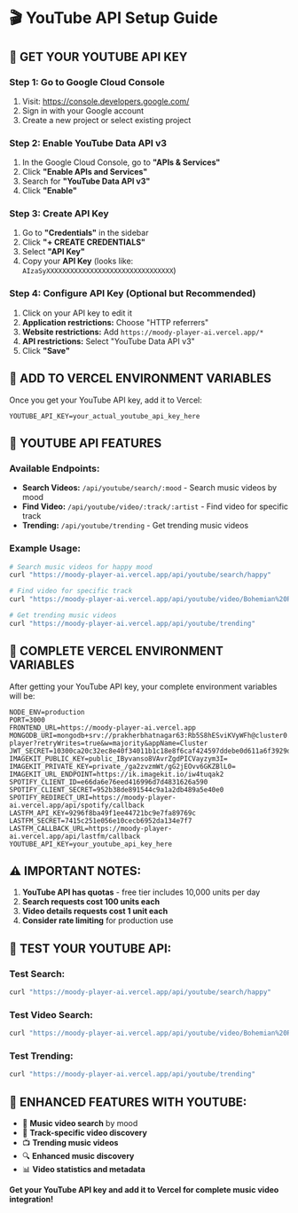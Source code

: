 # 🎬 YouTube API Setup Guide

## 🎯 **GET YOUR YOUTUBE API KEY**

### **Step 1: Go to Google Cloud Console**
1. Visit: https://console.developers.google.com/
2. Sign in with your Google account
3. Create a new project or select existing project

### **Step 2: Enable YouTube Data API v3**
1. In the Google Cloud Console, go to **"APIs & Services"**
2. Click **"Enable APIs and Services"**
3. Search for **"YouTube Data API v3"**
4. Click **"Enable"**

### **Step 3: Create API Key**
1. Go to **"Credentials"** in the sidebar
2. Click **"+ CREATE CREDENTIALS"**
3. Select **"API Key"**
4. Copy your **API Key** (looks like: `AIzaSyXXXXXXXXXXXXXXXXXXXXXXXXXXXXXXXX`)

### **Step 4: Configure API Key (Optional but Recommended)**
1. Click on your API key to edit it
2. **Application restrictions:** Choose "HTTP referrers"
3. **Website restrictions:** Add `https://moody-player-ai.vercel.app/*`
4. **API restrictions:** Select "YouTube Data API v3"
5. Click **"Save"**

## 📝 **ADD TO VERCEL ENVIRONMENT VARIABLES**

Once you get your YouTube API key, add it to Vercel:

```
YOUTUBE_API_KEY=your_actual_youtube_api_key_here
```

## 🎯 **YOUTUBE API FEATURES**

### **Available Endpoints:**
- **Search Videos:** `/api/youtube/search/:mood` - Search music videos by mood
- **Find Video:** `/api/youtube/video/:track/:artist` - Find video for specific track
- **Trending:** `/api/youtube/trending` - Get trending music videos

### **Example Usage:**
```bash
# Search music videos for happy mood
curl "https://moody-player-ai.vercel.app/api/youtube/search/happy"

# Find video for specific track
curl "https://moody-player-ai.vercel.app/api/youtube/video/Bohemian%20Rhapsody/Queen"

# Get trending music videos
curl "https://moody-player-ai.vercel.app/api/youtube/trending"
```

## 🚀 **COMPLETE VERCEL ENVIRONMENT VARIABLES**

After getting your YouTube API key, your complete environment variables will be:

```
NODE_ENV=production
PORT=3000
FRONTEND_URL=https://moody-player-ai.vercel.app
MONGODB_URI=mongodb+srv://prakherbhatnagar63:Rb5S8hESviKVyWFh@cluster0.f6cxzao.mongodb.net/moody-player?retryWrites=true&w=majority&appName=Cluster
JWT_SECRET=10300ca20c32ec8e40f34011b1c18e8f6caf424597ddebe0d611a6f3929d0bebb34b6e0719b4d5b8c5c4a44831fd765345efe497685f9653f7418595fa62753e
IMAGEKIT_PUBLIC_KEY=public_IByvanso8VAvrZgdPICVayzym3I=
IMAGEKIT_PRIVATE_KEY=private_/ga2zvzmWt/gG2jEOvv6GKZBlL0=
IMAGEKIT_URL_ENDPOINT=https://ik.imagekit.io/iw4tuqak2
SPOTIFY_CLIENT_ID=e66da6e76eed416996d7d4831626a590
SPOTIFY_CLIENT_SECRET=952b38de891544c9a1a2db489a5e40e0
SPOTIFY_REDIRECT_URI=https://moody-player-ai.vercel.app/api/spotify/callback
LASTFM_API_KEY=9296f8ba49f1ee44721bc9e7fa89769c
LASTFM_SECRET=7415c251e056e10cecb6952da134e7f7
LASTFM_CALLBACK_URL=https://moody-player-ai.vercel.app/api/lastfm/callback
YOUTUBE_API_KEY=your_youtube_api_key_here
```

## ⚠️ **IMPORTANT NOTES:**

1. **YouTube API has quotas** - free tier includes 10,000 units per day
2. **Search requests cost 100 units each**
3. **Video details requests cost 1 unit each**
4. **Consider rate limiting** for production use

## 🧪 **TEST YOUR YOUTUBE API:**

### **Test Search:**
```bash
curl "https://moody-player-ai.vercel.app/api/youtube/search/happy"
```

### **Test Video Search:**
```bash
curl "https://moody-player-ai.vercel.app/api/youtube/video/Bohemian%20Rhapsody/Queen"
```

### **Test Trending:**
```bash
curl "https://moody-player-ai.vercel.app/api/youtube/trending"
```

## 🎉 **ENHANCED FEATURES WITH YOUTUBE:**

- 🎥 **Music video search** by mood
- 🎵 **Track-specific video discovery**
- 📺 **Trending music videos**
- 🔍 **Enhanced music discovery**
- 📊 **Video statistics and metadata**

**Get your YouTube API key and add it to Vercel for complete music video integration!**
